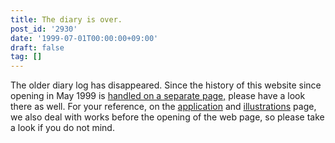 ```yaml
---
title: The diary is over.
post_id: '2930'
date: '1999-07-01T00:00:00+09:00'
draft: false
tag: []
---
```


The older diary log has disappeared. Since the history of this website since opening in May 1999 is [handled on a separate page,](/category/archives) please have a look there as well. For your reference, on the [application](/category/products/apps) and [illustrations](/category/products/illustration) page, we also deal with works before the opening of the web page, so please take a look if you do not mind.
